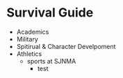 # Survival Guide
* Academics
* Military
* Spitirual & Character Develpoment
* Athletics
    * sports at SJNMA
        * test